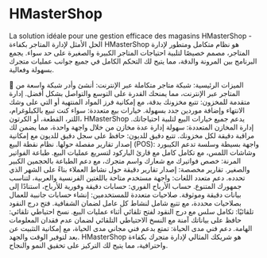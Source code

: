# HMasterShop
La solution idéale pour une gestion efficace des magasins
HMasterShop - الحل الأمثل لإدارة المتاجر بكفاءة
HMasterShop هو نظام متكامل ومتطور لإدارة المتاجر، مصمم خصيصًا لتلبية احتياجات المتاجر الكبيرة والصغيرة على حد سواء. يجمع البرنامج بين المرونة والدقة، مما يتيح لك التحكم الكامل في جميع جوانب عمليات متجرك بسهولة وفعالية.

🌟 الميزات الرئيسية:
شبكة متاجر متكاملة عبر الإنترنت: أنشئ وأدر شبكة واسعة من المتاجر عبر الإنترنت، مما يمنحك القدرة على التوسع والتواصل بشكل أفضل.
إدارة متقدمة للمخزون: تتبع مخزونك بدقة، مع إمكانية فرز المواد المنتهية أو التي على وشك الانتهاء وإضافة موردين جدد بسهولة.
خيارات بيع متعددة: سواء كنت تبيع بالكيلوغرام، اللتر، القطعة، أو الكرتون، HMasterShop يدعم جميع خيارات البيع لتلبية احتياجاتك.
إدارة المخازن المتعددة: سهولة إدارة عدة مخازن من خلال واجهة واحدة، مما يضمن لك مراقبة دقيقة لكل مخزونك.
تتبع دقيق للديون: حافظ على سجل دقيق للديون مع إمكانية إصدار تقارير مفصلة حولها.
نظام نقطة البيع (POS): واجهة بسيطة وسلسة تدعم الكيبورد وشاشات اللمس، مع تكامل كامل مع قارئ الباركود لتسريع عمليات البيع.
طباعة الفواتير المرنة: خصص فواتيرك مع شعارك واسم متجرك، مع دعم الطباعة بالحجمين الكبير والصغير.
تقارير مخصصة: إصدار تقارير دقيقة حول نشاط العملاء بناءً على الشهر الذي تحدده.
دعم متعدد اللغات: واجهة مستخدم متاحة باللغتين الفرنسية والعربية، لتناسب جمهورك المتنوع.
حساب الأرباح الفوري: حسابات دقيقة وفورية للأرباح، استنادًا إلى بيانات دقيقة وموثوقة.
صلاحيات متعددة للمستخدمين: إنشاء حسابات جانبية للعمال بصلاحيات محددة، مع تتبع شامل لنشاط كل عامل لضمان الشفافية.
فتح درج النقود تلقائيًا: تكامل سلس مع درج النقود لفتح تلقائي أثناء عمليات البيع.
نسخ احتياطي تلقائي: حافظ على بياناتك آمنة مع النسخ الاحتياطي التلقائي لضمان عدم فقدان المعلومات الهامة.
دعم فني مدى الحياة: تمتع بدعم فني مجاني مدى الحياة، مع إمكانية التثبيت عن بعد لتوفير الوقت والجهد.
HMasterShop هو شريكك المثالي لإدارة متجرك بكفاءة واحترافية، مما يتيح لك التركيز على تحقيق النمو والنجاح.
